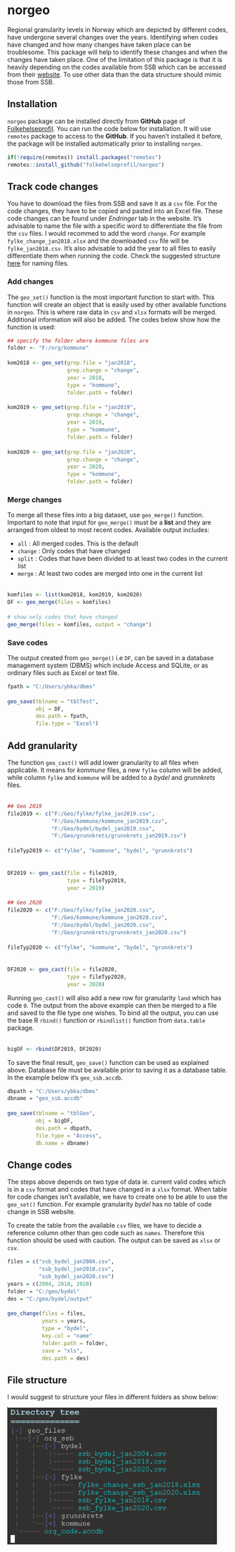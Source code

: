 
# norgeo

<!-- badges: start -->

<!-- badges: end -->

Regional granularity levels in Norway which are depicted by different
codes, have undergone several changes over the years. Identifying when
codes have changed and how many changes have taken place can be
troublesome. This package will help to identify these changes and when
the changes have taken place. One of the limitation of this package is
that it is heavily depending on the codes available from SSB which can
be accessed from their
[website](https://www.ssb.no/befolkning/artikler-og-publikasjoner/regionale-endringer-2020).
To use other data than the data structure should mimic those from SSB.

## Installation

`norgeo` package can be installed directly from **GitHub** page of
[Folkehelseprofil](https://github.com/folkehelseprofil). You can run the
code below for installation. It will use `remotes` package to access to
the **GitHub**. If you haven’t installed it before, the package will be
installed automatically prior to installing `norgeo`.

``` r
if(!require(remotes)) install.packages("remotes")
remotes::install_github("folkehelseprofil/norgeo")
```

## Track code changes

You have to download the files from SSB and save it as a `csv` file. For
the code changes, they have to be copied and pasted into an Excel file.
These code changes can be found under *Endringer* tab in the website.
It’s advisable to name the file with a specific word to differentiate
the file from the `csv` files. I would recommed to add the word
`change`. For example `fylke_change_jan2018.xlsx` and the downloaded
`csv` file will be `fylke_jan2018.csv`. It’s also advisable to add the
year to all files to easily differentiate them when running the code.
Check the suggested structure [here](#file-structure) for naming files.

### Add changes

The `geo_set()` function is the most important function to start with.
This function will create an object that is easily used by other
available functions in `norgeo`. This is where raw data in `csv` and
`xlsx` formats will be merged. Additional information will also be
added. The codes below show how the function is used:

``` r
## specify the folder where kommune files are
folder <- "F:/org/kommune"

kom2018 <- geo_set(grep.file = "jan2018",
                   grep.change = "change",
                   year = 2018,
                   type = "kommune",
                   folder.path = folder)

kom2019 <- geo_set(grep.file = "jan2019",
                   grep.change = "change",
                   year = 2019,
                   type = "kommune",
                   folder.path = folder)

kom2020 <- geo_set(grep.file = "jan2020",
                   grep.change = "change",
                   year = 2020,
                   type = "kommune",
                   folder.path = folder)
```

### Merge changes

To merge all these files into a big dataset, use `geo_merge()` function.
Important to note that input for `geo_merge()` must be a **list** and
they are arranged from oldest to most recent codes. Available output
includes:

  - `all` : All merged codes. This is the default
  - `change` : Only codes that have changed
  - `split` : Codes that have been divided to at least two codes in the
    current list
  - `merge` : At least two codes are merged into one in the current list

<!-- end list -->

``` r

komfiles <- list(kom2018, kom2019, kom2020)
DF <- geo_merge(files = komfiles)

# show only codes that have changed
geo_merge(files = komfiles, output = "change")
```

### Save codes

The output created from `geo_merge()` i.e `DF`, can be saved in a
database management system (DBMS) which include Access and SQLite, or as
ordinary files such as Excel or text file.

``` r
fpath = "C:/Users/ybka/dbms"

geo_save(tblname = "tblTest",
         obj = DF,
         des.path = fpath,
         file.type = "Excel")
```

## Add granularity

The function `geo_cast()` will add lower granularity to all files when
applicable. It means for *kommune* files, a new `fylke` column will be
added, while column `fylke` and `kommune` will be added to a *bydel* and
*grunnkrets* files.

``` r

## Geo 2019
file2019 <- c("F:/Geo/fylke/fylke_jan2019.csv",
              "F:/Geo/kommune/kommune_jan2019.csv",
              "F:/Geo/bydel/bydel_jan2019.csv",
              "F:/Geo/grunnkrets/grunnkrets_jan2019.csv")

fileTyp2019 <- c("fylke", "kommune", "bydel", "grunnkrets")


DF2019 <- geo_cast(file = file2019,
                   type = fileTyp2019,
                   year = 2019)

## Geo 2020
file2020 <- c("F:/Geo/fylke/fylke_jan2020.csv",
              "F:/Geo/kommune/kommune_jan2020.csv",
              "F:/Geo/bydel/bydel_jan2020.csv",
              "F:/Geo/grunnkrets/grunnkrets_jan2020.csv")

fileTyp2020 <- c("fylke", "kommune", "bydel", "grunnkrets")


DF2020 <- geo_cast(file = file2020,
                   type = fileTyp2020,
                   year = 2020)
```

Running `geo_cast()` will also add a new row for granularity `land`
which has code `0`. The output from the above example can then be merged
to a file and saved to the file type one wishes. To bind all the output,
you can use the base R `rbind()` function or `rbindlist()` function from
`data.table` package.

``` r

bigDF <- rbind(DF2019, DF2020)
```

To save the final result, `geo_save()` function can be used as explained
above. Database file must be available prior to saving it as a database
table. In the example below it’s `geo_ssb.accdb`.

``` r
dbpath = "C:/Users/ybka/dbms"
dbname = "geo_ssb.accdb"

geo_save(tblname = "tblGeo",
         obj = bigDF,
         des.path = dbpath,
         file.type = "Access",
         db.name = dbname)
```

## Change codes

The steps above depends on two type of data ie. current valid codes
which is in a `csv` format and codes that have changed in a `xlsx`
format. When table for code changes isn’t available, we have to create
one to be able to use the `geo_set()` function. For example granularity
*bydel* has no table of code change in SSB website.

To create the table from the available `csv` files, we have to decide a
reference column other than geo code such as `names`. Therefore this
function should be used with caution. The output can be saved as `xlsx`
or `csv`.

``` r
files = c("ssb_bydel_jan2004.csv",
          "ssb_bydel_jan2018.csv",
          "ssb_bydel_jan2020.csv")
years = c(2004, 2018, 2020)
folder = "C:/geo/bydel"
des = "C:/geo/bydel/output"

geo_change(files = files,
           years = years,
           type = "bydel",
           key.col = "name"
           folder.path = folder,
           save = "xls",
           des.path = des)
```

## File structure

I would suggest to structure your files in different folders as show
below:

![File structure](man/figures/geo_dir2.PNG)
